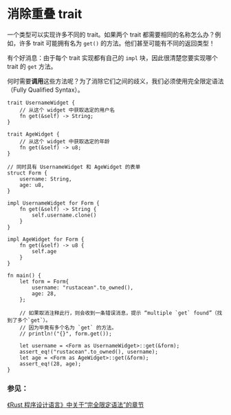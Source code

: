 # 消除重叠 trait

一个类型可以实现许多不同的 trait。如果两个 trait 都需要相同的名称怎么办？例如，许多 trait 可能拥有名为 `get()` 的方法。他们甚至可能有不同的返回类型！

有个好消息：由于每个 trait 实现都有自己的 `impl` 块，因此很清楚您要实现哪个 trait 的 `get` 方法。

何时需要**调用**这些方法呢？为了消除它们之间的歧义，我们必须使用完全限定语法（Fully Qualified Syntax）。

```rust,editable
trait UsernameWidget {
    // 从这个 widget 中获取选定的用户名
    fn get(&self) -> String;
}

trait AgeWidget {
    // 从这个 widget 中获取选定的年龄
    fn get(&self) -> u8;
}

// 同时具有 UsernameWidget 和 AgeWidget 的表单
struct Form {
    username: String,
    age: u8,
}

impl UsernameWidget for Form {
    fn get(&self) -> String {
        self.username.clone()
    }
}

impl AgeWidget for Form {
    fn get(&self) -> u8 {
        self.age
    }
}

fn main() {
    let form = Form{
        username: "rustacean".to_owned(),
        age: 28,
    };

    // 如果取消注释此行，则会收到一条错误消息，提示 “multiple `get` found”（找到了多个`get`）。
    // 因为毕竟有多个名为 `get` 的方法。
    // println!("{}", form.get());

    let username = <Form as UsernameWidget>::get(&form);
    assert_eq!("rustacean".to_owned(), username);
    let age = <Form as AgeWidget>::get(&form);
    assert_eq!(28, age);
}
```

### 参见：

[《Rust 程序设计语言》中关于“完全限定语法”的章节][trpl_fqsyntax]

[trpl_fqsyntax]: https://rustwiki.org/zh-CN/book/ch19-03-advanced-traits.html#fully-qualified-syntax-for-disambiguation-calling-methods-with-the-same-name
